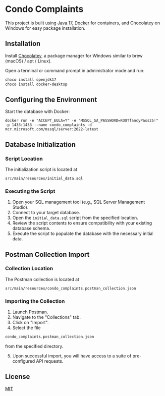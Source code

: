 # Condo Complaints

This project is built
using [Java 17](https://community.chocolatey.org/packages/openjdk/17.0.2), [Docker](https://www.docker.com/) for
containers, and Chocolatey on Windows for easy package installation.

## Installation

Install [Chocolatey](https://chocolatey.org/install), a package manager for Windows similar to brew (macOS) / apt (
Linux).

Open a terminal or command prompt in administrator mode and run:

```bash
choco install openjdk17
choco install docker-desktop
```

## Configuring the Environment

Start the database with Docker:

```
docker run -e "ACCEPT_EULA=Y" -e "MSSQL_SA_PASSWORD=ROOTfancyPass25!" -p 1433:1433 --name condo_complaints -d mcr.microsoft.com/mssql/server:2022-latest
```

## Database Initialization

### Script Location

The initialization script is located at

```bash
src/main/resources/initial_data.sql
```

### Executing the Script

1. Open your SQL management tool (e.g., SQL Server Management Studio).
2. Connect to your target database.
3. Open the `initial_data.sql` script from the specified location.
4. Review the script contents to ensure compatibility with your existing database schema.
5. Execute the script to populate the database with the necessary initial data.

## Postman Collection Import

### Collection Location

The Postman collection is located at

```bash
src/main/resources/condo_complaints.postman_collection.json
```

### Importing the Collection

1. Launch Postman.
2. Navigate to the "Collections" tab.
3. Click on "Import".
4. Select the file

```bash
condo_complaints.postman_collection.json
``` 

from the specified directory.

5. Upon successful import, you will have access to a suite of pre-configured API requests.

## License

[MIT](https://choosealicense.com/licenses/mit/)
